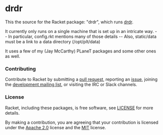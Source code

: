 # drdr

This the source for the Racket package: "drdr", which runs [drdr].

It currently only runs on a single machine that is set up in an intricate way.
-- In particular, config.rkt mentions many of those details
-- Also, static/data must be a link to a data directory (/opt/plt/data)

It uses a few of my (Jay McCarthy) PLaneT packages and some other ones
as well.


### Contributing

Contribute to Racket by submitting a [pull request], reporting an
[issue], joining the [development mailing list], or visiting the
IRC or Slack channels.

### License

Racket, including these packages, is free software, see [LICENSE]
for more details.

By making a contribution, you are agreeing that your contribution
is licensed under the [Apache 2.0] license and the [MIT] license.

[MIT]: https://github.com/racket/racket/blob/master/racket/src/LICENSE-MIT.txt
[Apache 2.0]: https://www.apache.org/licenses/LICENSE-2.0.txt
[drdr]: http://drdr.racket-lang.org
[pull request]: https://github.com/racket/drdr/pulls
[issue]: https://github.com/racket/drdr/issues
[development mailing list]: https://lists.racket-lang.org
[LICENSE]: LICENSE
